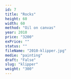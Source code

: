 ```yaml
---
id: 7
title: "Rocks"
height: 60
width: 60
method: "Oil on canvas"
year: 2010
price: "3200"
exPrice: ""
status: ""
fileName: "2010-klipper.jpg"
medie: "painting"
draft: "False"
slug: "klipper"
weight: "300"
---
```

